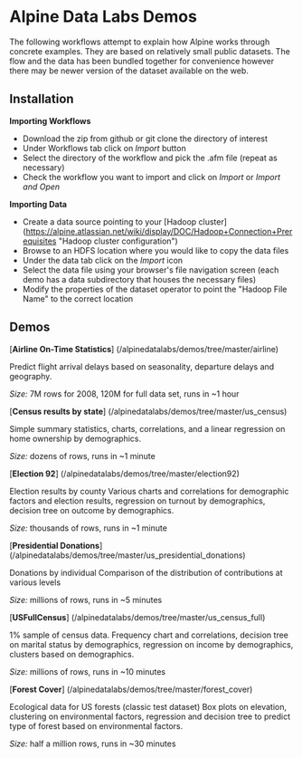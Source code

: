 Alpine Data Labs Demos
======================

The following workflows attempt to explain how Alpine works through concrete examples.  They are based on relatively small public datasets.  The flow and the data has been bundled together for convenience however there may be newer version of the dataset available on the web.

Installation
------------


__Importing Workflows__

* Download the zip from github or git clone the directory of interest
* Under Workflows tab click on _Import_ button 
* Select the directory of the workflow and pick the .afm file (repeat as necessary)
* Check the workflow you want to import and click on _Import_ or _Import and Open_

__Importing Data__

* Create a data source pointing to your [Hadoop cluster] (https://alpine.atlassian.net/wiki/display/DOC/Hadoop+Connection+Prerequisites "Hadoop cluster configuration")
* Browse to an HDFS location where you would like to copy the data files
* Under the data tab click on the _Import_ icon
* Select the data file using your browser's file navigation screen (each demo has a data subdirectory that houses the necessary files)
* Modify the properties of the dataset operator to point the "Hadoop File Name" to the correct location

Demos
-----

[__Airline On-Time Statistics__] (/alpinedatalabs/demos/tree/master/airline)

Predict flight arrival delays based on seasonality, departure delays and geography. 

_Size:_ 7M rows for 2008, 120M for full data set, runs in ~1 hour

[__Census results by state__] (/alpinedatalabs/demos/tree/master/us_census)

Simple summary statistics, charts, correlations, and a linear regression on home ownership by demographics.

_Size:_ dozens of rows, runs in ~1 minute


[__Election 92__] (/alpinedatalabs/demos/tree/master/election92)

Election results by county
Various charts and correlations for demographic factors and election results, regression on turnout by demographics, decision tree on outcome by demographics.

_Size:_ thousands of rows, runs in ~1 minute

[__Presidential Donations__] (/alpinedatalabs/demos/tree/master/us_presidential_donations)

Donations by individual
Comparison of the distribution of contributions at various levels

_Size:_ millions of rows, runs in ~5 minutes


[__USFullCensus__] (/alpinedatalabs/demos/tree/master/us_census_full)

1% sample of census data. Frequency chart and correlations, decision tree on marital status by demographics, regression on income by demographics, clusters based on demographics.

_Size:_ millions of rows, runs in ~10 minutes

[__Forest Cover__] (/alpinedatalabs/demos/tree/master/forest_cover)

Ecological data for US forests (classic test dataset)
Box plots on elevation, clustering on environmental factors, regression and decision tree to predict type of forest based on environmental factors.

_Size:_ half a million rows, runs in ~30 minutes


 